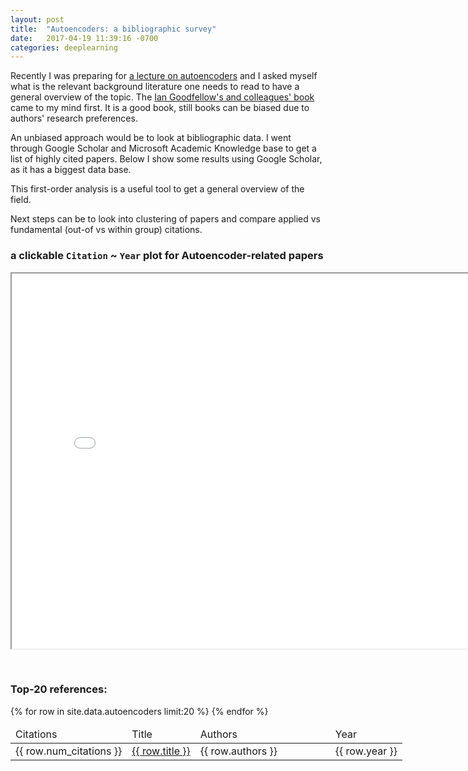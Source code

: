 ```yaml
---
layout: post
title:  "Autoencoders: a bibliographic survey"
date:   2017-04-19 11:39:16 -0700
categories: deeplearning
---
```


Recently I was preparing for [a lecture on autoencoders](https://github.com/DSLituiev/teaching/blob/master/autoencoders/autoencoders.md) and I asked myself what is the relevant background literature one needs to read to have a general overview of the topic.
The [Ian Goodfellow's and colleagues' book](http://www.deeplearningbook.org/) came to my mind first. 
It is a good book, still books can be biased due to authors' research preferences.

An unbiased approach would be to look at bibliographic data. I went through Google Scholar and Microsoft Academic Knowledge base to get a list of highly cited papers. Below I show some results using Google Scholar, as it has a biggest data base.

This first-order analysis is a useful tool to get a general overview of the field.

Next steps can be to look into clustering of papers and compare applied vs fundamental (out-of vs within group) citations.


### a clickable `Citation` ~ `Year` plot for Autoencoder-related papers

<p align="center">
<!-- 
<iframe src="{{ site.url }}/img/testd3.html" marginwidth="0" marginheight="0" scrolling="no"  width="800" height="600"></iframe>
-->
<iframe src="{{ site.url }}/img/autoenc_scatter_d3.html" marginwidth="0" marginheight="0" scrolling="no"  width="800" height="600"></iframe>
</p>


<br/>

### Top-20 references:
 
<table style="min-width:800px">
  <thead>
    <tr>
<td>Citations</td> 
<td> Title </td> 
<td style="min-width:200px"> Authors </td> 
<td> Year </td> 
    </tr>
  </thead>
  <tbody>
{% for row in site.data.autoencoders limit:20 %}
    <tr>
<td>{{ row.num_citations }}</td> 
<td> <a href="{{ row.url }}">{{ row.title }}</a> </td> 
<td> {{ row.authors }}</td> 
<td>{{ row.year }}</td> 
    </tr>
{% endfor %}
  </tbody>
</table>

<br/>


